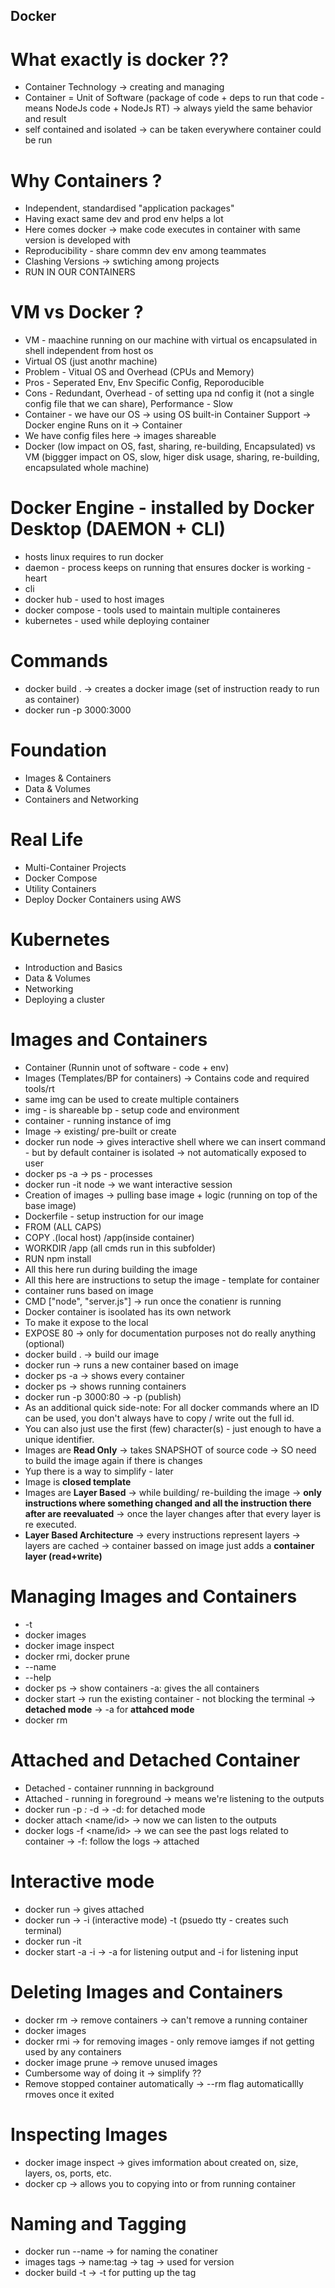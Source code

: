 ## Docker
# What exactly is docker ?? 
- Container Technology -> creating and managing
- Container = Unit of Software (package of code + deps to run that code - means NodeJs code + NodeJs RT) -> always yield the same behavior and result
- self contained and isolated -> can be taken everywhere container could be run
# Why Containers ? 
- Independent, standardised "application packages"
- Having exact same dev and prod env helps a lot 
- Here comes docker -> make code executes in container with same version is developed with
- Reproducibility - share commn dev env among teammates
- Clashing Versions -> swtiching among projects
- RUN IN OUR CONTAINERS
# VM vs Docker ?
- VM - maachine running on our machine with virtual os encapsulated in shell independent from host os
- Virtual OS (just anothr machine)
- Problem - Vitual OS and Overhead (CPUs and Memory)
- Pros - Seperated Env, Env Specific Config, Reporoducible
- Cons - Redundant, Overhead - of setting upa nd config it (not a single config file that we can share), Performance - Slow
- Container - we have our OS -> using OS built-in Container Support -> Docker engine Runs on it -> Container
- We have config files here -> images shareable
- Docker (low impact on OS, fast, sharing, re-building, Encapsulated) vs VM (biggger impact on OS, slow, higer disk usage, sharing, re-building, encapsulated whole machine)
# Docker Engine - installed by Docker Desktop (DAEMON + CLI)
- hosts linux requires to run docker
- daemon - process keeps on running that ensures docker is working - heart
- cli
- docker hub - used to host images
- docker compose - tools used to maintain multiple containeres
- kubernetes - used while deploying container
# Commands
- docker build . -> creates a docker image (set of instruction ready to run as container)
- docker run -p 3000:3000 <id>
# Foundation
- Images & Containers    
- Data & Volumes
- Containers and Networking
# Real Life
- Multi-Container Projects
- Docker Compose
- Utility Containers
- Deploy Docker Containers using AWS
# Kubernetes
- Introduction and Basics
- Data & Volumes
- Networking
- Deploying a cluster
# Images and Containers 
- Container (Runnin unot of software - code + env)
- Images (Templates/BP for  containers) -> Contains code and required tools/rt
- same img can be used to create multiple containers
- img - is shareable bp - setup code and environment
- container - running instance of img
- Image -> existing/ pre-built or create 
- docker run node -> gives interactive shell where we can insert command - but by default container is isolated -> not automatically exposed to user
- docker ps -a -> ps - processes
- docker run -it node -> we want interactive session
- Creation of images -> pulling base image + logic (running on top of the base image)
- Dockerfile - setup instruction for our image
- FROM (ALL CAPS)
- COPY .(local host) /app(inside container)
- WORKDIR /app (all cmds run in this subfolder)
- RUN npm install 
- All this here run during building the image
- All this here are instructions to setup the image - template for container
- container runs based on image
- CMD ["node", "server.js"] -> run once the conatienr is running
- Docker container is isoolated has its own network
- To make it expose to the local
- EXPOSE 80 -> only for documentation purposes not do really anything (optional)
- docker build . -> build our image
- docker run <id> -> runs a new container based on image
- docker ps -a -> shows every container
- docker ps -> shows running containers
- docker run -p 3000:80 <id> -> -p (publish)
- As an additional quick side-note: For all docker commands where an ID can be used, you don't always have to copy / write out the full id.
- You can also just use the first (few) character(s) - just enough to have a unique identifier.
- Images are **Read Only** -> takes SNAPSHOT of source code -> SO need to build the image again if there is changes
- Yup there is a way to simplify - later
- Image is **closed template**
- Images are **Layer Based** -> while building/ re-building the image -> **only instructions where something changed and all the instruction there after are reevaluated** -> once the layer changes after that every layer is re executed.   
- **Layer Based Architecture** -> every instructions represent layers -> layers are cached -> container bassed on image just adds a **container layer (read+write)**
# Managing Images and Containers
- -t
- docker images
- docker image inspect
- docker rmi, docker prune
- --name
- --help
- docker ps -> show containers
-a: gives the all containers
- docker start <name> -> run the existing container - not blocking the terminal -> **detached mode** -> -a for **attahced mode**
- docker rm
# Attached and Detached Container
- Detached - container runnning in background
- Attached - running in foreground -> means we're listening to the outputs
- docker run -p _:_ -d <id> -> -d: for detached mode
- docker attach <name/id> -> now we can listen to the outputs
- docker logs -f <name/id> -> we can see the past logs related to container -> -f: follow the logs -> attached
# Interactive mode
- docker run -> gives attached 
- docker run -> -i (interactive mode) -t (psuedo tty - creates such terminal)
- docker run -it <id>
- docker start -a -i <id> -> -a for listening output and -i for listening input
# Deleting Images and Containers
- docker rm <id> -> remove containers -> can't remove a running container
- docker images
- docker rmi <id> -> for removing images - only remove iamges if not getting used by any containers
- docker image prune -> remove unused images
- Cumbersome way of doing it -> simplify ??
- Remove stopped container automatically -> --rm flag automaticallly rmoves once it exited
# Inspecting Images
- docker image inspect <id> -> gives imformation about created on, size, layers, os, ports, etc.
- docker cp <src> <dest> -> allows you to copying into or from running container
# Naming and Tagging
- docker run --name <id> -> for naming the conatiner
- images tags -> name:tag -> tag -> used for version
- docker build -t <tag> <id> -> -t for putting up the tag
